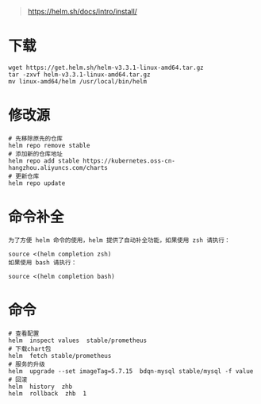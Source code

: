 > https://helm.sh/docs/intro/install/

# 下载

```shell
wget https://get.helm.sh/helm-v3.3.1-linux-amd64.tar.gz
tar -zxvf helm-v3.3.1-linux-amd64.tar.gz
mv linux-amd64/helm /usr/local/bin/helm
```



# 修改源

```shell
# 先移除原先的仓库
helm repo remove stable
# 添加新的仓库地址
helm repo add stable https://kubernetes.oss-cn-hangzhou.aliyuncs.com/charts
# 更新仓库
helm repo update
```



# 命令补全

```
为了方便 helm 命令的使用，helm 提供了自动补全功能，如果使用 zsh 请执行：

source <(helm completion zsh)
如果使用 bash 请执行：

source <(helm completion bash)
```



# 命令

```shell
# 查看配置
helm  inspect values  stable/prometheus
# 下载chart包
helm  fetch stable/prometheus
# 服务的升级
helm  upgrade --set imageTag=5.7.15  bdqn-mysql stable/mysql -f value
# 回滚
helm  history  zhb
helm  rollback  zhb  1
```


